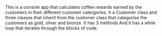 This is a console app that calculates coffee rewards earned by the customers in their different customer catergories.
It a Customer class and three classes that inherit from the customer class that categorise the customers as gold, silver and bronze.
It has 3 methods
And it has a while loop that iterates through the blocks of code.
